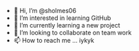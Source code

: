 - 👋 Hi, I’m @sholmes06
- 👀 I’m interested in learning GitHub
- 🌱 I’m currently learning a new project
- 💞️ I’m looking to collaborate on team work
- 📫 How to reach me ... iykyk

<!---
sholmes06/sholmes06 is a ✨ special ✨ repository because its `README.md` (this file) appears on your GitHub profile.
You can click the Preview link to take a look at your changes.
--->
